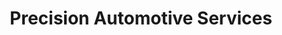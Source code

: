 ---
title: "Precision Automotive Services"
url: /quiogue/precision-automotive-services/
shop: car parts
---